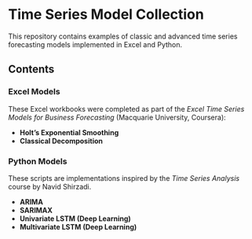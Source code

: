 # Time Series Model Collection

This repository contains examples of classic and advanced time series forecasting models implemented in Excel and Python.

## Contents

### Excel Models  
These Excel workbooks were completed as part of the *Excel Time Series Models for Business Forecasting* (Macquarie University, Coursera):
- **Holt’s Exponential Smoothing**
- **Classical Decomposition**


### Python Models  
These scripts are implementations inspired by the *Time Series Analysis* course by Navid Shirzadi. 
- **ARIMA**
- **SARIMAX**
- **Univariate LSTM (Deep Learning)**
- **Multivariate LSTM (Deep Learning)**
